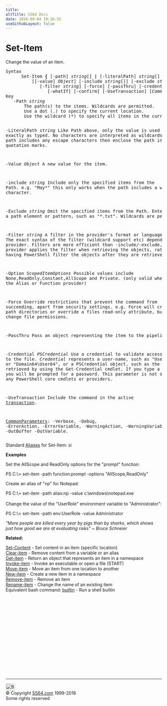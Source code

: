 ```yaml
---
title:
altTitle: SS64 Docs
date: 2016-09-04 19:26:55
useGithubLayout: false
---
```

<!-- #BeginLibraryItem "/Library/head_ps.lbi" --><!-- #EndLibraryItem --><h1>Set-Item</h1> 
<p>Change the value of an item.</p>
<pre>Syntax
      Set-Item <b>{</b> [-path] <i>string</i>[] <b>|</b> [-literalPath] <i>string</i>[] <b>}</b>  
          [[-value] <i>Object</i>] [-include <i>string</i>[]] [-exclude <i>string</i>[]]
             [-filter <i>string</i>] [-force] [-passThru] [-credential <i>PSCredential</i>]
                [-whatIf] [-confirm] [-UseTransaction] [<i>CommonParameters</i>]
Key
   -Path <i>string</i>
       The path(s) to the items. Wildcards are permitted.
       Use a dot (.) to specify the current location. 
       Use the wildcard (*) to specify all items in the current location.

   -LiteralPath <i>string</i>
       Like Path above, only the value is used exactly as typed.
       No characters are interpreted as wildcards. If the path includes any
       escape characters then enclose the path in single quotation marks.

   -Value <i>Object</i>
       A new value for the item.

   -include <i>string</i>
       Include only the specified items from the Path. e.g. "May*"
       this only works when the path includes a wildcard character.
        
   -Exclude <i>string</i>
       Omit the specified items from the Path.
       Enter a path element or pattern, such as "*.txt". Wildcards are permitted.
        
   -Filter <i>string</i>
       A filter in the provider's format or language. 
       The exact syntax of the filter (wildcard support etc) depends on the provider.
       Filters are more efficient than -include/-exclude, because the provider
       applies the filter when retrieving the objects, rather than having 
       PowerShell filter the objects after they are retrieved.

   -Option <i>ScopedItemOptions</i>
       Possible values include None,ReadOnly,Constant,AllScope and Private.
       (only valid when used with the Alias or Function provider)

   -Force
       Override restrictions that prevent the command from succeeding, apart
       from security settings. e.g. Force will create file path directories 
       or override a files read-only attribute, but will not change file permissions.

   -PassThru
       Pass an object representing the item to the pipeline.

   -Credential <i>PSCredential</i>
       Use a credential to validate access to the file. <i>Credential</i> represents
       a user-name, such as "User64" or "Domain64\User64", or a PSCredential
       object, such as the one retrieved by using the Get-Credential cmdlet.
       If you type a user name, you will be prompted for a password.
       This parameter is not supported by any PowerShell core cmdlets or providers.
 
   -UseTransaction
       Include the command in the active <a href="syntax-transactions.html">transaction</a>.

   <a href="common.html">CommonParameters</a>:
       -Verbose, -Debug, -ErrorAction, -ErrorVariable, -WarningAction, -WarningVariable,
       -OutBuffer -OutVariable.</pre>
<p>Standard <a href="get-alias.html">Aliases</a> for Set-Item:<span class="code"> si</span></p>
<p><b>Examples</b></p>
<p>Set the AllScope and ReadOnly options for the "prompt" function:</p>
<p><span class="code">PS C:\&gt; set-item -path function:prompt -options "AllScope,ReadOnly"</span></p>
<p>Create an alias of "np" for Notepad:</p>
<p><span class="code">PS C:\&gt; set-item -path alias:np -value c:\windows\notepad.exe</span><br>
  <br>
Change the value of the "UserRole" environment variable to "Administrator":</p>
<p class="code">PS C:\&gt; set-item -path env:UserRole -value Administrator</p>
<p class="quote"><i>"More people are killed every year by pigs than by sharks, which shows just how good we are at evaluating risks" ~ Bruce Schneier</i></p>
<p><b>Related:</b></p>
<p>  <a href="set-content.html">Set-Content</a> - Set content in an item (specific location)<br>
  <a href="clear-item.html">Clear-item</a> - Remove content from a variable or an alias<br>
<a href="get-item.html">Get-item</a> - Return an object that represents an item in a namespace<br>
<a href="invoke-item.html">Invoke-item</a> - Invoke an executable or open a file (START)<br>
<a href="move-item.html">Move-item</a> - Move an item from one location to another<br>
<a href="new-item.html">New-item</a> - Create a new item in a namespace<br>
<a href="remove-item.html">Remove-item</a> - Remove an item<br>
<a href="rename-item.html">Rename-item</a> - Change the name of an existing item<br>
Equivalent bash command: <a href="../bash/builtin.html">builtin</a> - Run a shell builtin</p><!-- #BeginLibraryItem "/Library/foot_ps.lbi" --><p>
<!-- PowerShell300 -->
<ins class="adsbygoogle" style="display:inline-block;width:300px;height:250px" data-ad-client="ca-pub-6140977852749469" data-ad-slot="6253539900"></ins>
<script>
(adsbygoogle = window.adsbygoogle || []).push({});
</script></p>
<hr>
<div id="bl" class="footer"><a href="set-item.html#"><img src="../images/top.png" width="30" height="22" alt="Back to the Top"></a></div>
<div id="br" class="footer, tagline">© Copyright <a href="../index.html">SS64.com</a> 1999-2016<br>
Some rights reserved</div><!-- #EndLibraryItem -->


